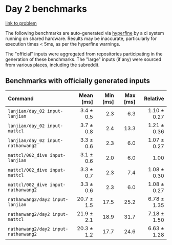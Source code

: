 # Day 2 benchmarks

[link to problem](http://adventofcode.com/2021/day/2)

The following benchmarks are auto-generated via [hyperfine](https://github.com/sharkdp/hyperfine) by a ci system running on shared hardware. Results may be inaccurate, particularly for execution times < 5ms, as per the hyperfine warnings.

The "official" inputs were aggregated from repositories participating in the generation of these benchmarks. The "large" inputs (if any) were sourced from various places, including the subreddit.

## Benchmarks with officially generated inputs
| Command | Mean [ms] | Min [ms] | Max [ms] | Relative |
|:---|---:|---:|---:|---:|
| `lanjian/day_02 input-lanjian` | 3.4 ± 0.5 | 2.3 | 6.3 | 1.10 ± 0.27 |
| `lanjian/day_02 input-mattcl` | 3.7 ± 0.8 | 2.4 | 13.3 | 1.21 ± 0.36 |
| `lanjian/day_02 input-nathanwang2` | 3.3 ± 0.6 | 2.3 | 6.0 | 1.07 ± 0.27 |
| `mattcl/002_dive input-lanjian` | 3.1 ± 0.6 | 2.0 | 6.0 | 1.00 |
| `mattcl/002_dive input-mattcl` | 3.3 ± 0.7 | 2.3 | 7.4 | 1.08 ± 0.30 |
| `mattcl/002_dive input-nathanwang2` | 3.3 ± 0.6 | 2.3 | 6.0 | 1.08 ± 0.27 |
| `nathanwang2/day2 input-lanjian` | 20.7 ± 1.5 | 17.5 | 25.2 | 6.78 ± 1.35 |
| `nathanwang2/day2 input-mattcl` | 21.9 ± 2.1 | 18.9 | 31.7 | 7.18 ± 1.50 |
| `nathanwang2/day2 input-nathanwang2` | 20.3 ± 1.2 | 17.7 | 24.6 | 6.63 ± 1.28 |
